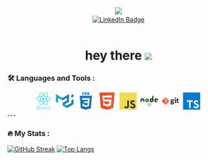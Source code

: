 
<div id="header" align="center">
  <img src="https://media.giphy.com/media/0hv8d4HrDVI6m7w7pF/giphy.gif" />
</div>
<div align="center">
 <a href="https://www.linkedin.com/in/eiadoraby">
    <img src="https://img.shields.io/badge/LinkedIn-blue?style=for-the-badge&logo=linkedin&logoColor=white" alt="LinkedIn Badge"/>
  </a>

</div>
<div align="center">
  <img src="https://komarev.com/ghpvc/?username=EOWD&style=flat-square&color=blue" alt=""/>
<h1>
  hey there
  <img src="https://media.giphy.com/media/hvRJCLFzcasrR4ia7z/giphy.gif" width="30px"/>
</h1>
</div>



### :hammer_and_wrench: Languages and Tools :

<div align="center">
<img src="https://github.com/devicons/devicon/blob/master/icons/react/react-original-wordmark.svg" title="React" alt="React" width="40" height="40"/>&nbsp;
<img src="https://github.com/devicons/devicon/blob/master/icons/materialui/materialui-original.svg" title="Material UI" alt="Material UI" width="40" height="40"/>&nbsp;
<img src="https://github.com/devicons/devicon/blob/master/icons/css3/css3-plain-wordmark.svg"  title="CSS3" alt="CSS" width="40" height="40"/>&nbsp;
  <img src="https://github.com/devicons/devicon/blob/master/icons/html5/html5-original.svg" title="HTML5" alt="HTML" width="40" height="40"/>&nbsp;
  <img src="https://github.com/devicons/devicon/blob/master/icons/javascript/javascript-original.svg" title="JavaScript" alt="JavaScript" width="40" height="40"/>&nbsp;
<img src="https://github.com/devicons/devicon/blob/master/icons/nodejs/nodejs-original-wordmark.svg" title="NodeJS" alt="NodeJS" width="40" height="40"/>&nbsp;
 <img src="https://github.com/devicons/devicon/blob/master/icons/git/git-original-wordmark.svg" title="Git" alt="Git" width="40" height="40"/>&nbsp;
  <img src="https://github.com/devicons/devicon/blob/master/icons/typescript/typescript-original.svg" title="Express" alt="Express" width="40" height="40"/>&nbsp;
  </div>
---

### :fire: My Stats :

[![GitHub Streak](http://github-readme-streak-stats.herokuapp.com?user=EOWD&theme=dark&background=000000)](https://git.io/streak-stats)
[![Top Langs](https://github-readme-stats.vercel.app/api/top-langs/?username=EOWD&layout=compact&theme=vision-friendly-dark)](https://github.com/anuraghazra/github-readme-stats)



 







<!--
**EOWD/EOWD** is a ✨ _special_ ✨ repository because its `README.md` (this file) appears on your GitHub profile.

Here are some ideas to get you started:

- 🔭 I’m currently working on ...
- 🌱 I’m currently learning ...
- 👯 I’m looking to collaborate on ...
- 🤔 I’m looking for help with ...
- 💬 Ask me about ...
- 📫 How to reach me: ...
- 😄 Pronouns: ...
- ⚡ Fun fact: ...
-->
